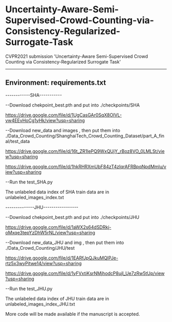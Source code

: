# Uncertainty-Aware-Semi-Supervised-Crowd-Counting-via-Consistency-Regularized-Surrogate-Task
CVPR2021 submission 'Uncertainty-Aware Semi-Supervised Crowd Counting via Consistency-Regularized Surrogate Task'

---------------------------
Environment: requirements.txt
----------------------------


------------SHA-----------

--Download chekpoint_best.pth and put into ./checkpoints/SHA

https://drive.google.com/file/d/1UgCasGAr0SqX8OIVL-vw4EEvHoCg1yHk/view?usp=sharing

--Download new_data and images , then put them into ./Data_Crowd_Counting/ShanghaiTech_Crowd_Counting_Dataset/part_A_final/test_data

https://drive.google.com/file/d/16t_ZR1lePQ9WxQUjY_rBoz8VO_0LMLSt/view?usp=sharing

https://drive.google.com/file/d/1hkRHRXmUbF84zT4zIqrAFRBpqNpdMmlu/view?usp=sharing

--Run the test_SHA.py

The unlabeled data index of SHA train data are in unlabeled_images_index.txt


--------------JHU-----------------

--Download chekpoint_best.pth and put into ./checkpoints/JHU

https://drive.google.com/file/d/1aWX2s64dSDRkj-oMxqe3tepYzDhW5rNL/view?usp=sharing


--Download new_data_JHU and img , then put them into ./Data_Crowd_Counting/JHU/test

https://drive.google.com/file/d/1EARfJpQJkuMQIPJe-rtz5x3wyPitwe14/view?usp=sharing 

https://drive.google.com/file/d/1yFVxtiKsrNMjhodcP8ujI_Ue7zRw5tUp/view?usp=sharing

--Run the test_JHU.py

The unlabeled data index of JHU train data are in unlabeled_images_index_JHU.txt



More code will be made available if the manuscript is accepted.
